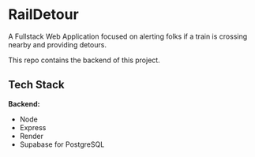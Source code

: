 # RailDetour

A Fullstack Web Application focused on alerting folks if a train is crossing nearby and providing detours.

This repo contains the backend of this project.

## Tech Stack

**Backend:**
- Node
- Express
- Render
- Supabase for PostgreSQL